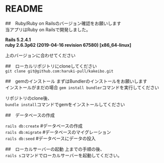 # README

##　Ruby/Ruby on Railsのバージョン確認をお願いします  
当アプリはRuby on Railsで開発しました。

__Rails 5.2.4.1__  
__ruby 2.6.3p62 (2019-04-16 revision 67580) [x86_64-linux]__

上のバージョンに合わせてください

##　ローカルリポジトリにcloneしてください  
`git clone git@github.com:haruki-pull/kakeibo.git`   

##　gemのインストール
まずはBundlerのインストールをお願いします  
インストールがまだの場合
`gem install bundler`コマンドを実行してください  

リポジトリのclone後、  
`bundle install`コマンドでgemをインストールしてください  

##　データベースの作成

`rails db:create`  #データベースの作成  
`rails db:migrate` #データベースのマイグレーション  
`rails db:seed`    #データベースにデータの投入  

##　ローカルサーバーの起動
上までの手順の後、  
`rails s`コマンドでローカルサーバーを起動してください。
